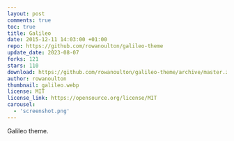 ```yaml
---
layout: post
comments: true
toc: true
title: Galileo
date: 2015-12-11 14:03:00 +01:00
repo: https://github.com/rowanoulton/galileo-theme
update_date: 2023-08-07
forks: 121
stars: 110
download: https://github.com/rowanoulton/galileo-theme/archive/master.zip
author: rowanoulton
thumbnail: galileo.webp
license: MIT
license_link: https://opensource.org/license/MIT
carousel:
  - 'screenshot.png'
---
```


Galileo theme.
